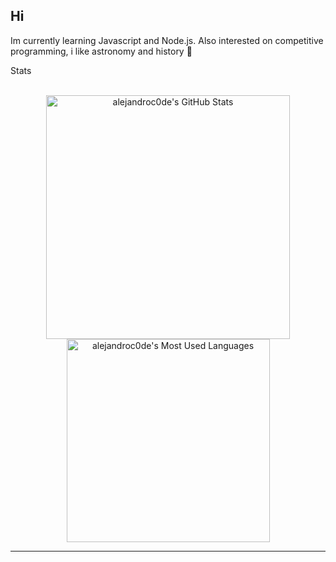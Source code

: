 ## Hi 
<!--
**alejandroc0de/alejandroc0de** is a ✨ _special_ ✨ repository because its `README.md` (this file) appears on your GitHub profile.

Here are some ideas to get you started:

- 🔭 I’m currently working on ...
- 🌱 I’m currently learning ...
- 👯 I’m looking to collaborate on ...
- 🤔 I’m looking for help with ...
- 💬 Ask me about ...
- 📫 How to reach me: ...
- 😄 Pronouns: ...
- ⚡ Fun fact: ...
-->

<p>
  Im currently learning Javascript and Node.js. Also interested on competitive programming, i like astronomy and history 🔭
</p>

Stats

<br>

<div align=center>
  <img width=390 src="https://github-readme-stats.vercel.app/api?username=alejandroc0de&theme=transparent&count_private=true&show_icons=true&rank_icon=github&locale=en" alt="alejandroc0de's GitHub Stats" />
  <img width=325 src="https://github-readme-stats.vercel.app/api/top-langs?username=alejandroc0de&theme=transparent&layout=donut&hide=css&langs_count=8&border_radius=10&show_icons=true&locale=en" alt="alejandroc0de's Most Used Languages" />
</div>

<hr>
